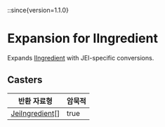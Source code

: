::since{version=1.1.0}
# Expansion for IIngredient

Expands [IIngredient](/vanilla/api/ingredient/IIngredient) with JEI-specific conversions.

## Casters

| 반환 자료형                                                          | 암묵적  |
| --------------------------------------------------------------- | ---- |
| [JeiIngredient](/mods/JEITweaker/API/Component/JeiIngredient)[] | true |

